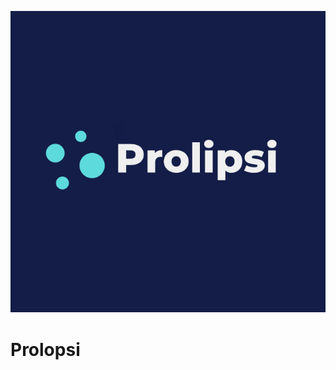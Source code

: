 <p align="center">
  <img src="https://github.com/KevinT02/Covid-Identifier/blob/main/logo.png">
</p>



# Prolopsi




